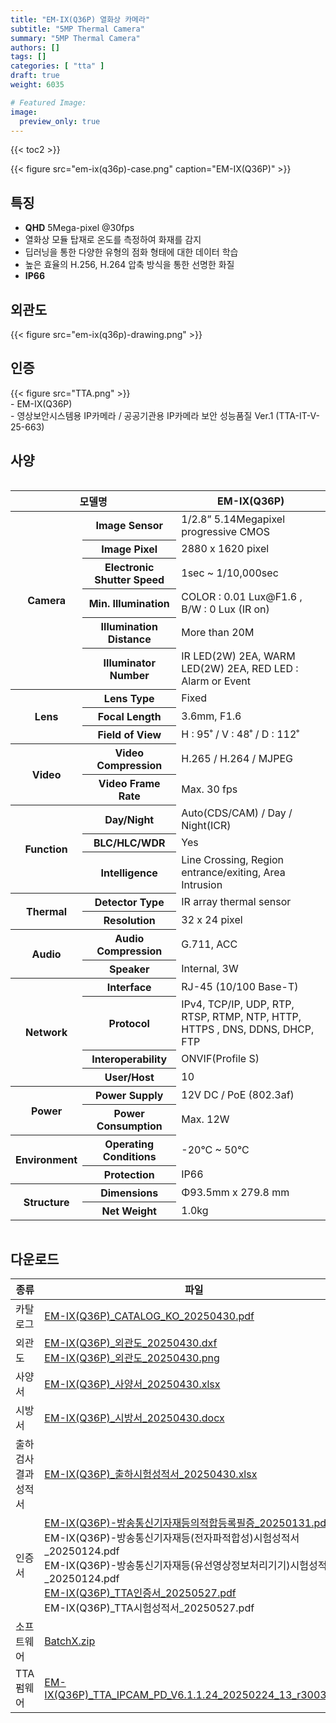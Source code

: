 ```yaml
---
title: "EM-IX(Q36P) 열화상 카메라"
subtitle: "5MP Thermal Camera"
summary: "5MP Thermal Camera"
authors: []
tags: []
categories: [ "tta" ]
draft: true
weight: 6035

# Featured Image:
image:
  preview_only: true
---
```


{{< toc2 >}}

<div class="container">
<div class="row justify-content-center align-items-center">
<div class="col-sm-6">

{{< figure src="em-ix(q36p)-case.png" caption="EM-IX(Q36P)" >}}

</div>
</div>
</div>

<div class="container">
<div class="row justify-content-center">
<div class="col-sm-6 pl-0">

## 특징

- **QHD** 5Mega-pixel @30fps
- 열화상 모듈 탑재로 온도를 측정하여 화재를 감지
- 딥러닝을 통한 다양한 유형의 점화 형태에 대한 데이터 학습
- 높은 효율의 H.256, H.264 압축 방식을 통한 선명한 화질
- **IP66**


</div>
<div class="col-sm-6 pl-0">

## 외관도

{{< figure src="em-ix(q36p)-drawing.png" >}}

</div>
</div>
</div>

## 인증
<div class="container">
<div class="row align-items-top">
<div class="col-sm-1">
{{< figure src="TTA.png" >}} 
</div>
<div class="col-sm-11">
- EM-IX(Q36P)<br>
- 영상보안시스템용 IP카메라 / 공공기관용 IP카메라 보안 성능품질 Ver.1 (TTA-IT-V-25-663)
</div>
</div>
</div>

## 사양

<div style="overflow-x: auto">
<table class="spec">
<thead>
<tr>
<th colspan="2">모델명</th>
<th>EM-IX(Q36P)</th>
</tr>
</thead>
<tbody>
<tr>
<th rowspan="6">Camera</th>
<th>Image Sensor</th>
<td>1/2.8” 5.14Megapixel progressive CMOS</td>
</tr>
<tr>
<th>Image Pixel</th>
<td>2880 x 1620 pixel</td>
</tr>
<tr>
<th>Electronic Shutter Speed</th>
<td>1sec ~ 1/10,000sec</td>
</tr>
<tr>
<th>Min. Illumination</th>
<td>COLOR : 0.01 Lux@F1.6 , B/W : 0 Lux (IR on)</td>
</tr>
<tr>
<th>Illumination Distance</th>
<td>More than 20M</td>
</tr>
<tr>
<th>Illuminator Number</th>
<td>IR LED(2W) 2EA, WARM LED(2W) 2EA, RED LED : Alarm or Event</td>
</tr>
<tr>
<th rowspan="3">Lens</th>
<th>Lens Type</th>
<td>Fixed</td>
</tr>
<tr>
<th>Focal Length</th>
<td>3.6mm, F1.6</td>
</tr>
<tr>
<th>Field of View</th>
<td>H : 95˚ / V : 48˚ / D : 112˚</td>
</tr>
<tr>
<th rowspan="2">Video</th>
<th>Video Compression</th>
<td>H.265 / H.264 / MJPEG</td>
</tr>
<tr>
<th>Video Frame Rate</th>
<td>Max. 30 fps</td>
</tr>
<tr>
<th rowspan="3">Function</th>
<th>Day/Night</th>
<td>Auto(CDS/CAM) / Day / Night(ICR)</td>
</tr>
<tr>
<th>BLC/HLC/WDR</th>
<td>Yes</td>
</tr>
<tr>
<th>Intelligence</th>
<td>Line Crossing, Region entrance/exiting, Area Intrusion</td>
</tr>
<tr>
<th rowspan="2">Thermal</th>
<th>Detector Type</th>
<td>IR array thermal sensor</td>
</tr>
<tr>
<th>Resolution</th>
<td>32 x 24 pixel</td>
</tr>
<tr>
<th rowspan="2">Audio</th>
<th>Audio Compression</th>
<td>G.711, ACC</td>
</tr>
<tr>
<th>Speaker</th>
<td>Internal, 3W</td>
</tr>
<th rowspan="4">Network</th>
<th>Interface</th>
<td>RJ-45 (10/100 Base-T)</td>
</tr>
<tr>
<th>Protocol</th>
<td>IPv4, TCP/IP, UDP, RTP, RTSP, RTMP, NTP, HTTP, HTTPS , DNS, DDNS, DHCP, FTP</td>
</tr>
<tr>
<th>Interoperability</th>
<td>ONVIF(Profile S)</td>
</tr>
<tr>
<th>User/Host</th>
<td>10</td>
</tr>
<th rowspan="2">Power</th>
<th>Power Supply</th>
<td>12V DC / PoE (802.3af)</td>
</tr>
<tr>
<th>Power Consumption</th>
<td>Max. 12W</td>
</tr>
<th rowspan="2">Environment</th>
<th>Operating Conditions</th>
<td>-20°C ~ 50°C</td>
</tr>
<tr>
<th>Protection</th>
<td>IP66</td>
</tr>
<th rowspan="2">Structure</th>
<th>Dimensions</th>
<td>Φ93.5mm x 279.8 mm</td>
</tr>
<tr>
<th>Net Weight</th>
<td>1.0kg</td>
</tr>
</tbody>
</table>
</div>

## 다운로드

종류 | 파일
---- | ----
카탈로그 | [EM-IX(Q36P)_CATALOG_KO_20250430.pdf](https://www.emstone.com/data/sales/ko/EM-IX(Q36P)_CATALOG_KO_20250430.pdf)
외관도 | [EM-IX(Q36P)_외관도_20250430.dxf](https://www.emstone.com/data/sales/ko/EM-IX(Q36P)_외관도_20250430.dxf)<br>[EM-IX(Q36P)_외관도_20250430.png](https://www.emstone.com/data/sales/ko/EM-IX(Q36P)_외관도_20250430.png)
사양서 | [EM-IX(Q36P)_사양서_20250430.xlsx](https://www.emstone.com/data/sales/ko/EM-IX(Q36P)_사양서_20250430.xlsx)
시방서 | [EM-IX(Q36P)_시방서_20250430.docx](https://www.emstone.com/data/sales/ko/EM-IX(Q36P)_시방서_20250430.docx)
출하검사 결과 성적서 | [EM-IX(Q36P)_출하시험성적서_20250430.xlsx](https://www.emstone.com/data/sales/ko/EM-IX(Q36P)_출하시험성적서_20250430.xlsx)
인증서 | [EM-IX(Q36P)-방송통신기자재등의적합등록필증_20250131.pdf](https://www.emstone.com/data/sales/ko/EM-IX(Q36P)-방송통신기자재등의적합등록필증_20250131.pdf)<br>EM-IX(Q36P)-방송통신기자재등(전자파적합성)시험성적서_20250124.pdf<br>EM-IX(Q36P)-방송통신기자재등(유선영상정보처리기기)시험성적서_20250124.pdf<br>[EM-IX(Q36P)_TTA인증서_20250527.pdf](https://www.emstone.com/data/sales/ko/EM-IX(Q36P)_TTA인증서_20250527.pdf)<br>EM-IX(Q36P)_TTA시험성적서_20250527.pdf
소프트웨어 | [BatchX.zip](https://www.emstone.com/data/sales/ko/BatchX.zip)
TTA펌웨어 | [EM-IX(Q36P)_TTA_IPCAM_PD_V6.1.1.24_20250224_13_r3003.bin](https://www.emstone.com/data/sales/ko/EM-IX(Q36P)_TTA_IPCAM_PD_V6.1.1.24_20250224_13_r3003.bin)